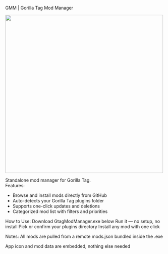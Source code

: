 GMM | Gorilla Tag Mod Manager  


<img src="https://github.com/user-attachments/assets/4a1bd53b-52f0-43d0-93cb-30fc72e67714" width="500"/>


Standalone mod manager for Gorilla Tag.  
Features:  
- Browse and install mods directly from GitHub  
- Auto-detects your Gorilla Tag plugins folder  
- Supports one-click updates and deletions  
- Categorized mod list with filters and priorities


How to Use:
Download GtagModManager.exe below
Run it — no setup, no install
Pick or confirm your plugins directory
Install any mod with one click

Notes:
All mods are pulled from a remote mods.json bundled inside the .exe

App icon and mod data are embedded, nothing else needed
